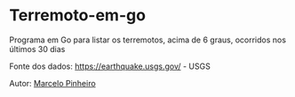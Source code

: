 # Terremoto-em-go
Programa em Go para listar os terremotos, acima de 6 graus, ocorridos nos últimos 30 dias

Fonte dos dados: https://earthquake.usgs.gov/ - USGS  

Autor: [Marcelo Pinheiro](http://twitter.com/mpinheir)
